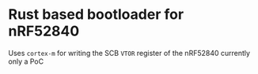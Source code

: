 # Rust based bootloader for nRF52840

Uses `cortex-m` for writing the SCB `VTOR` register of the nRF52840 currently only a PoC
